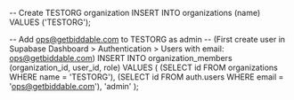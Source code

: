 -- Create TESTORG organization
INSERT INTO organizations (name) VALUES ('TESTORG');

-- Add ops@getbiddable.com to TESTORG as admin
-- (First create user in Supabase Dashboard > Authentication > Users with email: ops@getbiddable.com)
INSERT INTO organization_members (organization_id, user_id, role)
VALUES (
  (SELECT id FROM organizations WHERE name = 'TESTORG'),
  (SELECT id FROM auth.users WHERE email = 'ops@getbiddable.com'),
  'admin'
);
